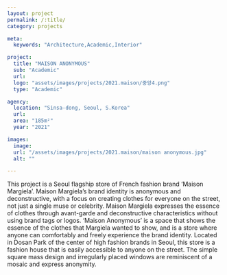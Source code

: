 ```yaml
---
layout: project
permalink: /:title/
category: projects

meta:
  keywords: "Architecture,Academic,Interior"

project:
  title: "MAISON ANONYMOUS"
  sub: "Academic"
  url: 
  logo: "assets/images/projects/2021.maison/중앙4.png"
  type: "Academic"

agency:
  location: "Sinsa-dong, Seoul, S.Korea"
  url: 
  area: "185m²"
  year: "2021"

images:
  image:
  url: "/assets/images/projects/2021.maison/maison anonymous.jpg"
  alt: ""

---
```

<p>This project is a Seoul flagship store of French fashion brand ‘Maison Margiela’. Maison Margiela’s brand identity is anonymous and deconstructive, with a focus on creating clothes for everyone on the street, not just a single muse or celebrity. Maison Margiela expresses the essence of clothes through avant-garde and deconstructive characteristics without using brand tags or logos. ‘Maison Anonymous’ is a space that shows the essence of the clothes that Margiela wanted to show, and is a store where anyone can comfortably and freely experience the brand identity. Located in Dosan Park of the center of high fashion brands in Seoul, this store is a fashion house that is easily accessible to anyone on the street. The simple square mass design and irregularly placed windows are reminiscent of a mosaic and express anonymity.</p>
  
